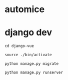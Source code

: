 # automice



# django dev

`cd django-vue`

`source ./bin/activate`

`python manage.py migrate`

`python manage.py runserver`

